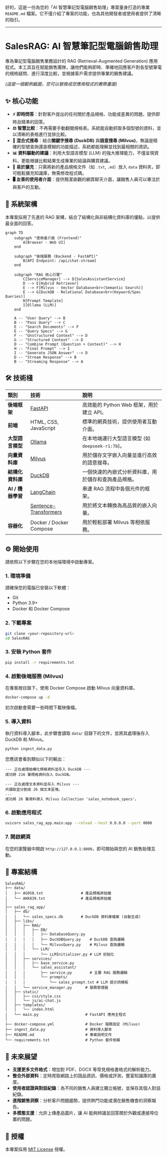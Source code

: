 好的，這是一份為您的「AI 智慧筆記型電腦銷售助理」專案量身打造的專業 `README.md` 檔案。它不僅介紹了專案的功能，也為其他開發者或使用者提供了清晰的指引。

-----

# SalesRAG: AI 智慧筆記型電腦銷售助理

專為筆記型電腦銷售業務設計的 RAG (Retrieval-Augmented Generation) 應用程式。本工具旨在賦能銷售團隊，讓他們能夠即時、準確地回應客戶對各型號筆電的規格疑問、進行深度比較，並根據客戶需求提供專業的銷售建議。

*(這是一個範例截圖，您可以替換成您應用程式的實際畫面)*

## ✨ 核心功能

  * **⚡ 即時問答**：針對客戶提出的任何關於產品規格、功能或差異的問題，提供即時且精準的回答。
  * **⚖️ 智慧比較**：不再需要手動翻閱規格表。系統能自動抓取多個型號的資料，並以清晰的表格進行並排比較。
  * **🧠 混合式搜尋**：結合**關鍵字搜尋 (DuckDB)** 與**語意搜尋 (Milvus)**，無論是精確的型號查詢還是模糊的功能描述，系統都能理解並找到最相關的資訊。
  * **📊 資料驅動的建議**：利用大型語言模型 (LLM) 的強大推理能力，不僅呈現資料，更能根據比較結果生成專業的結論與購買建議。
  * **🔌 易於擴充**：只需將新的產品規格文件（如 `.txt`, `.md`）放入 `data` 資料夾，即可輕鬆擴充知識庫，無需修改程式碼。
  * **🖥️ 友善的使用者介面**：提供簡潔直觀的網頁聊天介面，讓銷售人員可以專注於與客戶的互動。

## 🚀 系統架構

本專案採用了先進的 RAG 架構，結合了結構化與非結構化資料庫的優點，以提供最全面的回答。

```mermaid
graph TD
    subgraph "使用者介面 (Frontend)"
        A[Browser - Web UI]
    end

    subgraph "後端服務 (Backend - FastAPI)"
        B[API Endpoint: /api/chat-stream]
    end

    subgraph "RAG 核心引擎"
        C[ServiceManager] --> D{SalesAssistantService}
        D --> E[Hybrid Retriever]
        E --> F[Milvus - Vector Database<br>(Semantic Search)]
        E --> G[DuckDB - Relational Database<br>(Keyword/Spec Queries)]
        H[Prompt Template]
        I[Ollama (LLM)]
    end

    A -- "User Query" --> B
    B -- "Pass Query" --> C
    E -- "Search Documents" --> F
    E -- "Query Specs" --> G
    F -- "Unstructured Context" --> D
    G -- "Structured Context" --> D
    D -- "Combine Prompt (Question + Context)" --> H
    H -- "Final Prompt" --> I
    I -- "Generate JSON Answer" --> D
    D -- "Stream Response" --> B
    B -- "Streaming Response" --> A
```

## 🛠️ 技術棧

| 類別 | 技術 | 說明 |
| :--- | :--- | :--- |
| **後端框架** | [FastAPI](https://fastapi.tiangolo.com/) | 高效能的 Python Web 框架，用於建立 API。 |
| **前端** | HTML, CSS, JavaScript | 標準的網頁技術，提供使用者互動介面。 |
| **大型語言模型** | [Ollama](https://ollama.com/) | 在本地端運行大型語言模型 (如 `deepseek-r1:7b`)。 |
| **向量資料庫** | [Milvus](https://milvus.io/) | 用於儲存文字嵌入向量並進行高效的語意搜尋。 |
| **結構化資料庫** | [DuckDB](https://duckdb.org/) | 一個快速的內嵌式分析資料庫，用於儲存和查詢產品規格。 |
| **AI / 機器學習** | [LangChain](https://www.langchain.com/) | 串連 RAG 流程中各個元件的框架。 |
| | [Sentence-Transformers](https://www.sbert.net/) | 用於將文本轉換為高品質的嵌入向量。 |
| **容器化** | Docker / Docker Compose | 用於輕鬆部署 Milvus 等相依服務。 |

## ⚙️ 開始使用

請依照以下步驟在您的本地端環境中啟動專案。

### 1\. 環境準備

請確保您的電腦已安裝以下軟體：

  * Git
  * Python 3.9+
  * Docker 和 Docker Compose

### 2\. 下載專案

```bash
git clone <your-repository-url>
cd SalesRAG
```

### 3\. 安裝 Python 套件

```bash
pip install -r requirements.txt
```

### 4\. 啟動後端服務 (Milvus)

在專案根目錄下，使用 Docker Compose 啟動 Milvus 向量資料庫。

```bash
docker-compose up -d
```

初次啟動會需要一些時間下載映像檔。

### 5\. 導入資料

執行資料導入腳本，此步驟會讀取 `data/` 目錄下的文件，並將其處理後存入 DuckDB 和 Milvus。

```bash
python ingest_data.py
```

您應該會看到類似以下的輸出：

```
--- 正在處理結構化規格資料並存入 DuckDB ---
成功將 216 筆規格資料存入 DuckDB。

--- 正在處理文本資料並存入 Milvus ---
共讀取並分割成 26 個文本區塊。
...
成功將 26 筆資料導入 Milvus Collection 'sales_notebook_specs'。
```

### 6\. 啟動應用程式

```bash
uvicorn sales_rag_app.main:app --reload --host 0.0.0.0 --port 8000
```

### 7\. 開啟網頁

在您的瀏覽器中開啟 `http://127.0.0.1:8000`，即可開始與您的 AI 銷售助理互動。

## 📂 專案結構

```
SalesRAG/
├── data/
│   ├── AG958.txt                 # 產品規格原始檔
│   └── AKK839.txt                # 產品規格原始檔
│
├── sales_rag_app/
│   ├── db/
│   │   └── sales_specs.db        # DuckDB 資料庫檔案 (自動生成)
│   ├── libs/
│   │   ├── RAG/
│   │   │   ├── DB/
│   │   │   │   ├── DatabaseQuery.py
│   │   │   │   ├── DuckDBQuery.py    # DuckDB 查詢邏輯
│   │   │   │   └── MilvusQuery.py    # Milvus 查詢邏輯
│   │   │   └── LLM/
│   │   │       └── LLMInitializer.py # LLM 初始化
│   │   ├── services/
│   │   │   ├── base_service.py
│   │   │   └── sales_assistant/
│   │   │       ├── service.py        # 主要 RAG 服務邏輯
│   │   │       └── prompts/
│   │   │           └── sales_prompt.txt # LLM 提示詞模板
│   │   └── service_manager.py      # 服務管理器
│   ├── static/
│   │   ├── css/style.css
│   │   └── js/ai-chat.js
│   ├── templates/
│   │   └── index.html
│   └── main.py                     # FastAPI 應用主程式
│
├── docker-compose.yml              # Docker 服務設定 (Milvus)
├── ingest_data.py                  # 資料導入腳本
├── README.md                       # 專案說明文件
└── requirements.txt                # Python 套件依賴
```

## 🔮 未來展望

  * **支援更多文件格式**：增加對 PDF、DOCX 等常見規格書格式的解析能力。
  * **整合外部資料**：定時爬取網路上的競品資訊、價格或評測，豐富知識庫的廣度。
  * **使用者認證與對話紀錄**：為不同的銷售人員建立獨立帳號，並保存其個人對話紀錄。
  * **進階銷售洞察**：分析客戶問題趨勢，提供熱門功能或潛在銷售機會的洞察報告。
  * **多模態支援**：允許上傳產品圖片，讓 AI 能夠辨識並回答關於外觀或連接埠位置的問題。

## 📄 授權

本專案採用 [MIT License](https://www.google.com/search?q=LICENSE) 授權。
